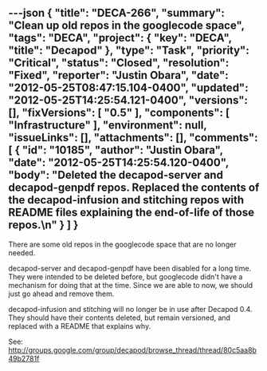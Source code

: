 ---json
{
  "title": "DECA-266",
  "summary": "Clean up old repos in the googlecode space",
  "tags": "DECA",
  "project": {
    "key": "DECA",
    "title": "Decapod"
  },
  "type": "Task",
  "priority": "Critical",
  "status": "Closed",
  "resolution": "Fixed",
  "reporter": "Justin Obara",
  "date": "2012-05-25T08:47:15.104-0400",
  "updated": "2012-05-25T14:25:54.121-0400",
  "versions": [],
  "fixVersions": [
    "0.5"
  ],
  "components": [
    "Infrastructure"
  ],
  "environment": null,
  "issueLinks": [],
  "attachments": [],
  "comments": [
    {
      "id": "10185",
      "author": "Justin Obara",
      "date": "2012-05-25T14:25:54.120-0400",
      "body": "Deleted the decapod-server and decapod-genpdf repos. Replaced the contents of the decapod-infusion and stitching repos with README files explaining the end-of-life of those repos.\n"
    }
  ]
}
---
There are some old repos in the googlecode space that are no longer needed.

decapod-server and decapod-genpdf have been disabled for a long time. They were intended to be deleted before, but googlecode didn't have a mechanism for doing that at the time. Since we are able to now, we should just go ahead and remove them.&#x20;

decapod-infusion and stitching will no longer be in use after Decapod 0.4. They should have their contents deleted, but remain versioned, and replaced with a README that explains why.

See: <http://groups.google.com/group/decapod/browse_thread/thread/80c5aa8b49b2781f>

        